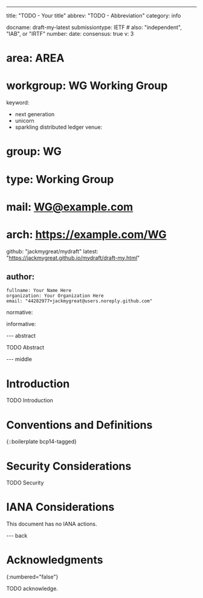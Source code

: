 ---
title: "TODO - Your title"
abbrev: "TODO - Abbreviation"
category: info

docname: draft-my-latest
submissiontype: IETF  # also: "independent", "IAB", or "IRTF"
number:
date:
consensus: true
v: 3
# area: AREA
# workgroup: WG Working Group
keyword:
 - next generation
 - unicorn
 - sparkling distributed ledger
venue:
#  group: WG
#  type: Working Group
#  mail: WG@example.com
#  arch: https://example.com/WG
  github: "jackmygreat/mydraft"
  latest: "https://jackmygreat.github.io/mydraft/draft-my.html"

author:
 -
    fullname: Your Name Here
    organization: Your Organization Here
    email: "44282977+jackmygreat@users.noreply.github.com"

normative:

informative:


--- abstract

TODO Abstract


--- middle

# Introduction

TODO Introduction


# Conventions and Definitions

{::boilerplate bcp14-tagged}


# Security Considerations

TODO Security


# IANA Considerations

This document has no IANA actions.


--- back

# Acknowledgments
{:numbered="false"}

TODO acknowledge.
